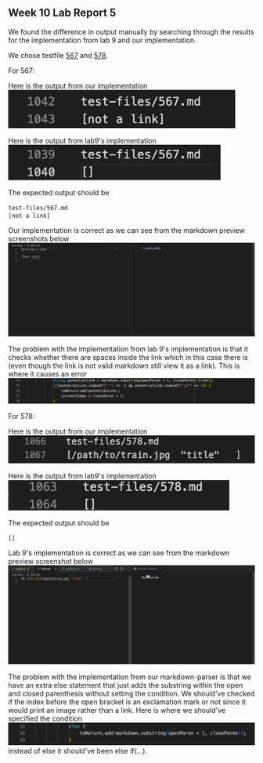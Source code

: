 ## Week 10 Lab Report 5

We found the difference in output manually by searching through the results 
for the implementation from lab 9 and our implementation. 

We chose testfile [567](https://github.com/nidhidhamnani/markdown-parser/blob/main/test-files/567.md) and [578](https://github.com/nidhidhamnani/markdown-parser/blob/main/test-files/578.md). 

For 567:

Here is the output from our implementation
![image](567ours.png)

Here is the output from lab9's implementation
![image](567lab.png)

The expected output should be 
```
test-files/567.md
[not a link]
```

Our implementation is correct as we can see from the markdown preview screenshots below
![image](567Preview.png)

The problem with the implementation from lab 9's implementation is that it checks whether there are spaces inside the link which in this case there is (even though the link is not valid markdown still view it as a link).
This is where it causes an error
![image](567error.png)

For 578:

Here is the output from our implementation
![image](578ours.png)

Here is the output from lab9's implementation
![image](578lab.png)

The expected output should be
```
[]
```

Lab 9's implementation is correct as we can see from the markdown preview screenshot below
![image](578preview.png)

The problem with the implementation from our markdown-parser is that we have an extra else statement that just adds the substring within the open and closed parenthesis without setting the condition. We should've checked if the index before the open bracket is an exclamation mark or not since it would print an image rather than a link. 
Here is where we should've specified the condition
![image](578error.png)
instead of else it should've been else if(...). 